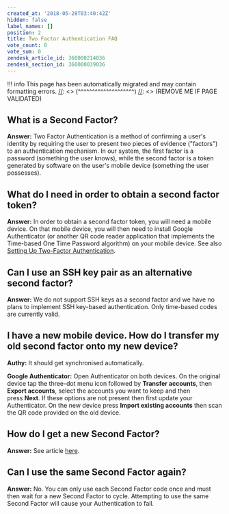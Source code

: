 ```yaml
---
created_at: '2018-05-28T03:40:42Z'
hidden: false
label_names: []
position: 2
title: Two Factor Authentication FAQ
vote_count: 0
vote_sum: 0
zendesk_article_id: 360000214036
zendesk_section_id: 360000039036
---
```




[//]: <> (REMOVE ME IF PAGE VALIDATED)
[//]: <> (vvvvvvvvvvvvvvvvvvvv)
!!! info
    This page has been automatically migrated and may contain formatting errors.
[//]: <> (^^^^^^^^^^^^^^^^^^^^)
[//]: <> (REMOVE ME IF PAGE VALIDATED)

<h2>What is a Second Factor?</h2>
<p><strong>Answer:</strong> Two Factor Authentication is a method of confirming a user's identity by requiring the user to present two pieces of evidence ("factors") to an authentication mechanism. In our system, the first factor is a password (something the user knows), while the second factor is a token generated by software on the user's mobile device (something the user possesses).</p>
<h2>What do I need in order to obtain a second factor token?</h2>
<p><strong>Answer:</strong> In order to obtain a second factor token, you will need a mobile device. On that mobile device, you will then need to install Google Authenticator (or another QR code reader application that implements the Time-based One Time Password algorithm) on your mobile device. See also <a href="https://support.nesi.org.nz/hc/articles/360000203075" target="_blank" rel="noopener">Setting Up Two-Factor Authentication</a>.</p>
<h2>Can I use an SSH key pair as an alternative second factor?</h2>
<p><strong>Answer:</strong> We do not support SSH keys as a second factor and we have no plans to implement SSH key-based authentication. Only time-based codes are currently valid.</p>
<h2>I have a new mobile device. How do I transfer my old second factor onto my new device?<span class="wysiwyg-font-size-large"><em><br></em></span>
</h2>
<p><strong>Authy:</strong> It should get synchronised automatically.</p>
<p><span><strong>Google Authenticator:</strong> Open Authenticator on both devices. On the original device tap the three-dot menu icon followed by </span><strong>Transfer accounts</strong>, then <strong>Export accounts</strong>, select the accounts you want to keep and then press <strong>Next</strong>. If these options are not present then first update your Authenticator. On the new device press <strong>Import existing accounts</strong> then scan the QR code provided on the old device. </p>
<h2>How do I get a new Second Factor?<a name="question-how-do-i-get-a-new-second-factor"></a><span class="wysiwyg-font-size-large"><br></span>
</h2>
<p><strong>Answer:</strong> See article <a href="https://support.nesi.org.nz/hc/en-gb/articles/360000684635-How-to-replace-my-2FA-token" target="_self">here</a>.</p>
<h2>Can I use the same Second Factor again?</h2>
<p><strong>Answer:</strong> No. You can only use each Second Factor code once and must then wait for a new Second Factor to cycle. Attempting to use the same Second Factor will cause your Authentication to fail.</p>
